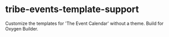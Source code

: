 # tribe-events-template-support
Customize the templates for 'The Event Calendar' without a theme. Build for Oxygen Builder.
